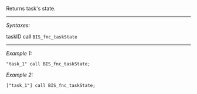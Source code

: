 Returns task's state.


---
*Syntaxes:*

taskID call `BIS_fnc_taskState`

---
*Example 1:*

```sqf
"task_1" call BIS_fnc_taskState;
```

*Example 2:*

```sqf
["task_1"] call BIS_fnc_taskState;
```